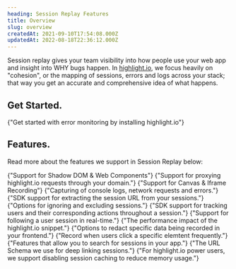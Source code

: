 ```yaml
---
heading: Session Replay Features
title: Overview
slug: overview
createdAt: 2021-09-10T17:54:08.000Z
updatedAt: 2022-08-18T22:36:12.000Z
---
```


Session replay gives your team visibility into how people use your web app and insight into WHY bugs happen. In [highlight.io](https://highlight.io), we focus heavily on "cohesion", or the mapping of sessions, errors and logs across your stack; that way you get an accurate and comprehensive idea of what happens.

## Get Started.

<DocsCardGroup>
    <DocsCard title="Get Started."  href="../../2_getting-started/1_overview.md">
        {"Get started with error monitoring by installing highlight.io"}
    </DocsCard>
</DocsCardGroup>

## Features.

Read more about the features we support in Session Replay below:

<DocsCardGroup>
    <DocsCard title="Shadow DOM & Web Components."  href="./shadow-dom-web-components.md">
        {"Support for Shadow DOM & Web Components"}
    </DocsCard>
    <DocsCard title="Proxying through your domain."  href="./request-proxying.md">
        {"Support for proxying highlight.io requests through your domain."}
    </DocsCard>
    <DocsCard title="Canvas & Iframe Recording."  href="./canvas-iframe.md">
        {"Support for Canvas & Iframe Recording"}
    </DocsCard>
    <DocsCard title="Devtools Data."  href="./dev-tools.md">
        {"Capturing of console logs, network requests and errors."}
    </DocsCard>
    <DocsCard title="Extracting the Session URL"  href="./session-url.md">
        {"SDK support for extracting the session URL from your sessions."}
    </DocsCard>
    <DocsCard title="Ignoring & Excluding Sessions"  href="./ignoring-sessions.md">
        {"Options for ignoring and excluding sessions."}
    </DocsCard>
    <DocsCard title="Tracking Users & Events."  href="./events-and-users.md">
        {"SDK support for tracking users and their corresponding actions throughout a session."}
    </DocsCard>
    <DocsCard title="Live Mode."  href="./live-mode.md">
        {"Support for following a user session in real-time."}
    </DocsCard>
    <DocsCard title="Performance Impact."  href="./performance-impact.md">
        {"The performance impact of the highlight.io snippet."}
    </DocsCard>
    <DocsCard title="Privacy & Redaction."  href="./privacy.md">
        {"Options to redact specific data being recorded in your frontend."}
    </DocsCard>
    <DocsCard title="Rage Clicks."  href="./rage-clicks.md">
        {"Record when users click a specific elemtent frequently."}
    </DocsCard>
    <DocsCard title="Session Search."  href="./session-search.md">
        {"Features that allow you to search for sessions in your app."}
    </DocsCard>
    <DocsCard title="Session Search Deep Linking."  href="./session-search.md">
        {"The URL Schema we use for deep linking sessions."}
    </DocsCard>
    <DocsCard title="Disable Session Caching"  href="./session-caching">
        {"For highlight.io power users, we support disabling session caching to reduce memory usage."}
    </DocsCard>
</DocsCardGroup>
